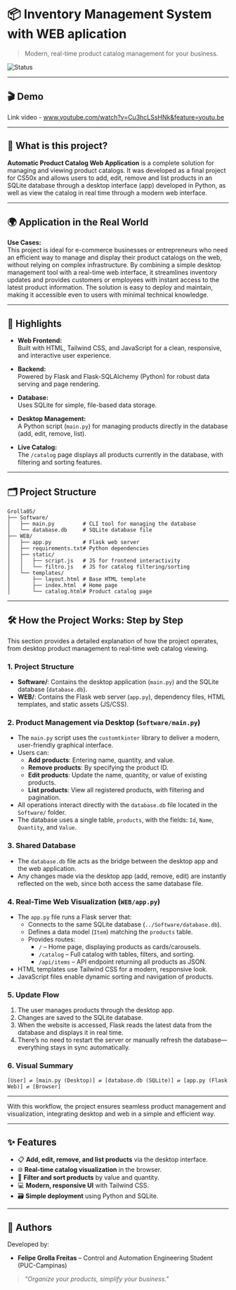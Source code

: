# 📦 Inventory Management System with WEB aplication

> Modern, real-time product catalog management for your business.

![Status](https://img.shields.io/badge/status-completed-brightgreen)

---

## 🎬 Demo
Link video - www.youtube.com/watch?v=Cu3hcLSsHNk&feature=youtu.be

---

## 📝 What is this project?

**Automatic Product Catalog Web Application** is a complete solution for managing and viewing product catalogs.
It was developed as a final project for CS50x and allows users to add, edit, remove and list products in an SQLite database through a desktop interface (app) developed in Python, as well as view the catalog in real time through a modern web interface.

---

## 🌍 Application in the Real World

**Use Cases:**  
This project is ideal for e-commerce businesses or entrepreneurs who need an efficient way to manage and display their product catalogs on the web, without relying on complex infrastructure. By combining a simple desktop management tool with a real-time web interface, it streamlines inventory updates and provides customers or employees with instant access to the latest product information. The solution is easy to deploy and maintain, making it accessible even to users with minimal technical knowledge.

---

## 🚀 Highlights

- **Web Frontend:**  
  Built with HTML, Tailwind CSS, and JavaScript for a clean, responsive, and interactive user experience.

- **Backend:**  
  Powered by Flask and Flask-SQLAlchemy (Python) for robust data serving and page rendering.

- **Database:**  
  Uses SQLite for simple, file-based data storage.

- **Desktop Management:**  
  A Python script (`main.py`) for managing products directly in the database (add, edit, remove, list).

- **Live Catalog:**  
  The `/catalog` page displays all products currently in the database, with filtering and sorting features.

---

## 🗂️ Project Structure

```
Grolla05/
├── Software/
│   ├── main.py         # CLI tool for managing the database
│   └── database.db     # SQLite database file
├── WEB/
│   ├── app.py          # Flask web server
│   ├── requirements.txt# Python dependencies
│   ├── static/
│   │   ├── script.js   # JS for frontend interactivity
│   │   └── filtro.js   # JS for catalog filtering/sorting
│   └── templates/
│       ├── layout.html # Base HTML template
│       ├── index.html  # Home page
│       └── catalog.html# Product catalog page
```

---

## 🛠️ How the Project Works: Step by Step

This section provides a detailed explanation of how the project operates, from desktop product management to real-time web catalog viewing.

### 1. **Project Structure**

- **Software/**: Contains the desktop application (`main.py`) and the SQLite database (`database.db`).
- **WEB/**: Contains the Flask web server (`app.py`), dependency files, HTML templates, and static assets (JS/CSS).

### 2. **Product Management via Desktop (`Software/main.py`)**

- The `main.py` script uses the `customtkinter` library to deliver a modern, user-friendly graphical interface.
- Users can:
  - **Add products**: Entering name, quantity, and value.
  - **Remove products**: By specifying the product ID.
  - **Edit products**: Update the name, quantity, or value of existing products.
  - **List products**: View all registered products, with filtering and pagination.
- All operations interact directly with the `database.db` file located in the `Software/` folder.
- The database uses a single table, `products`, with the fields: `Id`, `Name`, `Quantity`, and `Value`.

### 3. **Shared Database**

- The `database.db` file acts as the bridge between the desktop app and the web application.
- Any changes made via the desktop app (add, remove, edit) are instantly reflected on the web, since both access the same database file.

### 4. **Real-Time Web Visualization (`WEB/app.py`)**

- The `app.py` file runs a Flask server that:
  - Connects to the same SQLite database (`../Software/database.db`).
  - Defines a data model (`Item`) matching the `products` table.
  - Provides routes:
    - `/` – Home page, displaying products as cards/carousels.
    - `/catalog` – Full catalog with tables, filters, and sorting.
    - `/api/items` – API endpoint returning all products as JSON.
- HTML templates use Tailwind CSS for a modern, responsive look.
- JavaScript files enable dynamic sorting and navigation of products.

### 5. **Update Flow**

1. The user manages products through the desktop app.
2. Changes are saved to the SQLite database.
3. When the website is accessed, Flask reads the latest data from the database and displays it in real time.
4. There’s no need to restart the server or manually refresh the database—everything stays in sync automatically.

### 6. **Visual Summary**

```
[User] ⇄ [main.py (Desktop)] ⇄ [database.db (SQLite)] ⇄ [app.py (Flask Web)] ⇄ [Browser]
```

---

With this workflow, the project ensures seamless product management and visualization, integrating desktop and web in a simple and efficient way.

---
## ✨ Features

- 📋 **Add, edit, remove, and list products** via the desktop interface.
- 🌐 **Real-time catalog visualization** in the browser.
- 🔎 **Filter and sort products** by value and quantity.
- 💻 **Modern, responsive UI** with Tailwind CSS.
- 🗃️ **Simple deployment** using Python and SQLite.

---

## 👤 Authors

Developed by:

- **Felipe Grolla Freitas** – Control and Automation Engineering Student (PUC-Campinas)

> *"Organize your products, simplify your business."*